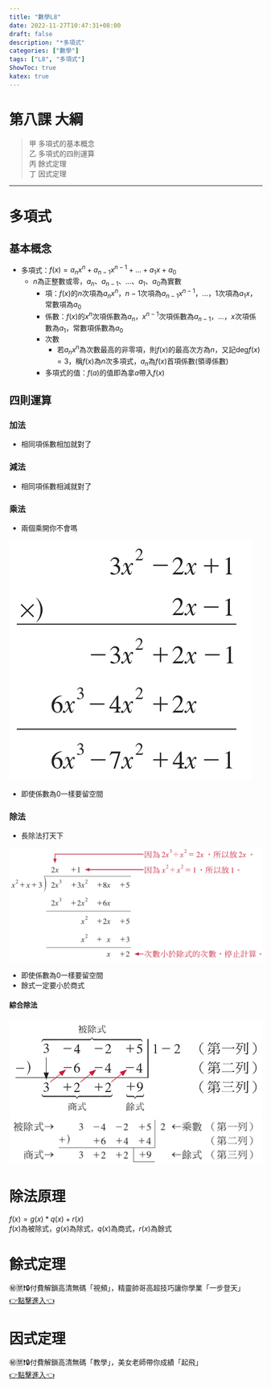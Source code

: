 ```yaml
---
title: "數學L8"
date: 2022-11-27T10:47:31+08:00
draft: false
description: "*多項式"
categories: ["數學"]
tags: ["L8", "多項式"]
ShowToc: true
katex: true
---
```


# 第八課 大綱
> 甲 多項式的基本概念  
> 乙 多項式的四則運算   
> 丙 餘式定理  
> 丁 因式定理  

------------
# 多項式
## 基本概念
- 多項式：$f(x) = a_nx ^ n + a_{n-1}x^{n-1} + ... + a_1x + a_0$
  - $n$為正整數或零，$a_n$、$a_{n-1}$、...、$a_{1}$、$a_{0}$為實數
    - 項：$f(x)$的$n$次項為$a_nx ^ n$，$n-1$次項為$a_{n-1}x^{n-1}$，...，$1$次項為$a_{1}x$，常數項為$a_{0}$
    - 係數：$f(x)$的$x ^ n$次項係數為$a_n$，$x^{n-1}$次項係數為$a_{n-1}$，...，$x$次項係數為$a_{1}$，常數項係數為$a_{0}$
    - 次數
      - 若$a_nx ^ n$為次數最高的非零項，則$f(x)$的最高次方為$n$，又記deg$f(x) = 3$，稱$f(x)$為$n$次多項式，$a_n$為$f(x)$首項係數(領導係數)
    - 多項式的值：$f(a)$的值即為拿$a$帶入$f(x)$

## 四則運算
### 加法
- 相同項係數相加就對了

### 減法
- 相同項係數相減就對了

### 乘法
- 兩個乘開你不會嗎
<img src="/img/math/L8/多項式乘法.png">

- 即使係數為$0$一樣要留空間

### 除法
- 長除法打天下
<img src="/img/math/L8/多項式長除法.png">

- 即使係數為$0$一樣要留空間
- 餘式一定要小於商式

#### 綜合除法
<img src="/img/math/L8/多項式綜合除法步驟一.png">
<img src="/img/math/L8/多項式綜合除法步驟二.png">

# 除法原理
$f(x) = g(x) * q(x) + r(x)$  
$f(x)$為被除式，$g(x)$為除式，$q(x)$為商式，$r(x)$為餘式

# 餘式定理
㊙🈲❗🔒付費解鎖高清無碼「視頻」，精靈帥哥高超技巧讓你學業「一步登天」  
<a href="https://www.youtube.com/shorts/5m1ZvKylg9I">👉點擊進入👈</a>

# 因式定理
㊙🈲❗🔒付費解鎖高清無碼「教學」，美女老師帶你成績「起飛」  
<a href="https://cn.pornhub.com/view_video.php?viewkey=ph62ac5dde8f1d6">👉點擊進入👈</a>